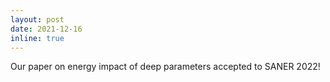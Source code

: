 ```yaml
---
layout: post
date: 2021-12-16
inline: true
---
```


Our paper on energy impact of deep parameters accepted to SANER 2022!
